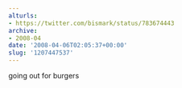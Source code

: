 ```yaml
---
alturls:
- https://twitter.com/bismark/status/783674443
archive:
- 2008-04
date: '2008-04-06T02:05:37+00:00'
slug: '1207447537'
---
```


going out for burgers

